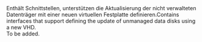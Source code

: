 <Namespace Name="Microsoft.Azure.Management.Compute.Fluent.VirtualMachineUnmanagedDataDisk.UpdateDefinitionWithNewVhd">
  <Docs>
    <summary><span data-ttu-id="a0b7b-101">Enthält Schnittstellen, unterstützen die Aktualisierung der nicht verwalteten Datenträger mit einer neuen virtuellen Festplatte definieren.</span><span class="sxs-lookup"><span data-stu-id="a0b7b-101">Contains interfaces that support defining the update of unmanaged data disks using a new VHD.</span></span></summary> 
    <remarks>To be added.</remarks>
  </Docs>
</Namespace>

